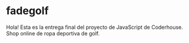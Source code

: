 # fadegolf
Hola! Esta es la entrega final del proyecto de JavaScript de Coderhouse.
Shop online de ropa deportiva de golf.

